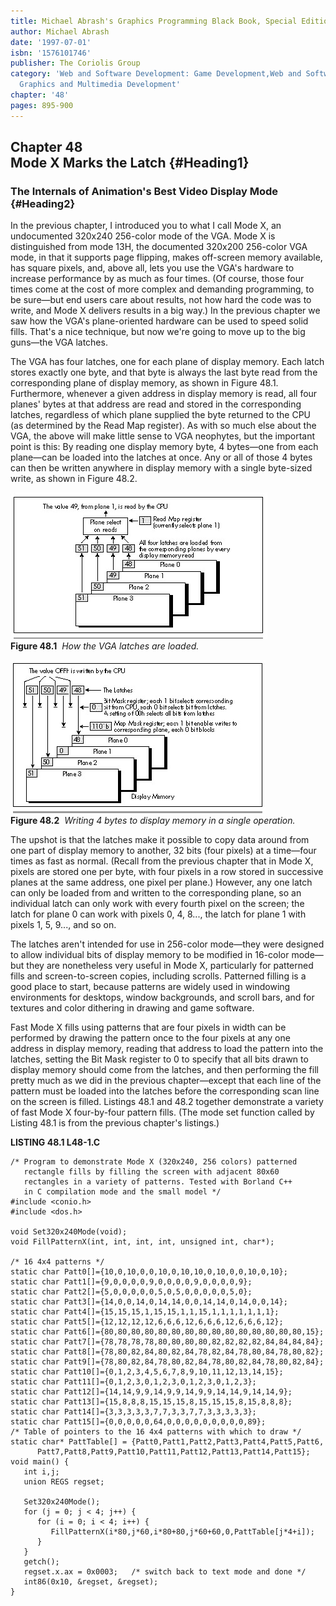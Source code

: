 ```yaml
---
title: Michael Abrash's Graphics Programming Black Book, Special Edition
author: Michael Abrash
date: '1997-07-01'
isbn: '1576101746'
publisher: The Coriolis Group
category: 'Web and Software Development: Game Development,Web and Software Development:
  Graphics and Multimedia Development'
chapter: '48'
pages: 895-900
---
```


Chapter 48\
 Mode X Marks the Latch {#Heading1}
-----------------------

### The Internals of Animation's Best Video Display Mode {#Heading2}

In the previous chapter, I introduced you to what I call Mode X, an
undocumented 320x240 256-color mode of the VGA. Mode X is distinguished
from mode 13H, the documented 320x200 256-color VGA mode, in that it
supports page flipping, makes off-screen memory available, has square
pixels, and, above all, lets you use the VGA's hardware to increase
performance by as much as four times. (Of course, those four times come
at the cost of more complex and demanding programming, to be sure—but
end users care about results, not how hard the code was to write, and
Mode X delivers results in a big way.) In the previous chapter we saw
how the VGA's plane-oriented hardware can be used to speed solid fills.
That's a nice technique, but now we're going to move up to the big
guns—the VGA latches.

The VGA has four latches, one for each plane of display memory. Each
latch stores exactly one byte, and that byte is always the last byte
read from the corresponding plane of display memory, as shown in Figure
48.1. Furthermore, whenever a given address in display memory is read,
all four planes' bytes at that address are read and stored in the
corresponding latches, regardless of which plane supplied the byte
returned to the CPU (as determined by the Read Map register). As with so
much else about the VGA, the above will make little sense to VGA
neophytes, but the important point is this: By reading one display
memory byte, 4 bytes—one from each plane—can be loaded into the latches
at once. Any or all of those 4 bytes can then be written anywhere in
display memory with a single byte-sized write, as shown in Figure 48.2.

![](images/48-01.jpg)\
 **Figure 48.1**  *How the VGA latches are loaded.*

![](images/48-02.jpg)\
 **Figure 48.2**  *Writing 4 bytes to display memory in a single
operation.*

The upshot is that the latches make it possible to copy data around from
one part of display memory to another, 32 bits (four pixels) at a
time—four times as fast as normal. (Recall from the previous chapter
that in Mode X, pixels are stored one per byte, with four pixels in a
row stored in successive planes at the same address, one pixel per
plane.) However, any one latch can only be loaded from and written to
the corresponding plane, so an individual latch can only work with every
fourth pixel on the screen; the latch for plane 0 can work with pixels
0, 4, 8..., the latch for plane 1 with pixels 1, 5, 9..., and so on.

The latches aren't intended for use in 256-color mode—they were designed
to allow individual bits of display memory to be modified in 16-color
mode—but they are nonetheless very useful in Mode X, particularly for
patterned fills and screen-to-screen copies, including scrolls.
Patterned filling is a good place to start, because patterns are widely
used in windowing environments for desktops, window backgrounds, and
scroll bars, and for textures and color dithering in drawing and game
software.

Fast Mode X fills using patterns that are four pixels in width can be
performed by drawing the pattern once to the four pixels at any one
address in display memory, reading that address to load the pattern into
the latches, setting the Bit Mask register to 0 to specify that all bits
drawn to display memory should come from the latches, and then
performing the fill pretty much as we did in the previous chapter—except
that each line of the pattern must be loaded into the latches before the
corresponding scan line on the screen is filled. Listings 48.1 and 48.2
together demonstrate a variety of fast Mode X four-by-four pattern
fills. (The mode set function called by Listing 48.1 is from the
previous chapter's listings.)

**LISTING 48.1 L48-1.C**

    /* Program to demonstrate Mode X (320x240, 256 colors) patterned
       rectangle fills by filling the screen with adjacent 80x60
       rectangles in a variety of patterns. Tested with Borland C++
       in C compilation mode and the small model */
    #include <conio.h>
    #include <dos.h>

    void Set320x240Mode(void);
    void FillPatternX(int, int, int, int, unsigned int, char*);

    /* 16 4x4 patterns */
    static char Patt0[]={10,0,10,0,0,10,0,10,10,0,10,0,0,10,0,10};
    static char Patt1[]={9,0,0,0,0,9,0,0,0,0,9,0,0,0,0,9};
    static char Patt2[]={5,0,0,0,0,0,5,0,5,0,0,0,0,0,5,0};
    static char Patt3[]={14,0,0,14,0,14,14,0,0,14,14,0,14,0,0,14};
    static char Patt4[]={15,15,15,1,15,15,1,1,15,1,1,1,1,1,1,1};
    static char Patt5[]={12,12,12,12,6,6,6,12,6,6,6,12,6,6,6,12};
    static char Patt6[]={80,80,80,80,80,80,80,80,80,80,80,80,80,80,80,15};
    static char Patt7[]={78,78,78,78,80,80,80,80,82,82,82,82,84,84,84,84};
    static char Patt8[]={78,80,82,84,80,82,84,78,82,84,78,80,84,78,80,82};
    static char Patt9[]={78,80,82,84,78,80,82,84,78,80,82,84,78,80,82,84};
    static char Patt10[]={0,1,2,3,4,5,6,7,8,9,10,11,12,13,14,15};
    static char Patt11[]={0,1,2,3,0,1,2,3,0,1,2,3,0,1,2,3};
    static char Patt12[]={14,14,9,9,14,9,9,14,9,9,14,14,9,14,14,9};
    static char Patt13[]={15,8,8,8,15,15,15,8,15,15,15,8,15,8,8,8};
    static char Patt14[]={3,3,3,3,3,7,7,3,3,7,7,3,3,3,3,3};
    static char Patt15[]={0,0,0,0,0,64,0,0,0,0,0,0,0,0,0,89};
    /* Table of pointers to the 16 4x4 patterns with which to draw */
    static char* PattTable[] = {Patt0,Patt1,Patt2,Patt3,Patt4,Patt5,Patt6,
          Patt7,Patt8,Patt9,Patt10,Patt11,Patt12,Patt13,Patt14,Patt15};
    void main() {
       int i,j;
       union REGS regset;

       Set320x240Mode();
       for (j = 0; j < 4; j++) {
          for (i = 0; i < 4; i++) {
             FillPatternX(i*80,j*60,i*80+80,j*60+60,0,PattTable[j*4+i]);
          }
       }
       getch();
       regset.x.ax = 0x0003;   /* switch back to text mode and done */
       int86(0x10, &regset, &regset);
    }
